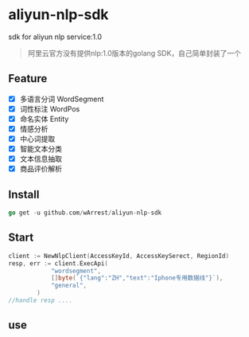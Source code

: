 # aliyun-nlp-sdk
sdk for aliyun nlp service:1.0

> 阿里云官方没有提供nlp:1.0版本的golang SDK，自己简单封装了一个

## Feature
- [x] 多语言分词 WordSegment
- [x] 词性标注 WordPos
- [x] 命名实体 Entity
- [x] 情感分析
- [x] 中心词提取
- [x] 智能文本分类
- [x] 文本信息抽取
- [x] 商品评价解析 

## Install
~~~ go
go get -u github.com/wArrest/aliyun-nlp-sdk
~~~
## Start
~~~go
client := NewNlpClient(AccessKeyId, AccessKeySerect, RegionId)
resp, err := client.ExecApi(
	        "wordsegment",
			[]byte(`{"lang":"ZH","text":"Iphone专用数据线"}`),
			"general",
		)
//handle resp ....
~~~
## use
